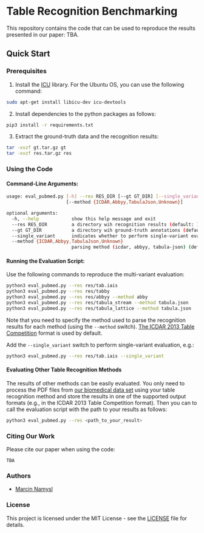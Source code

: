 # Table Recognition Benchmarking

This repository contains the code that can be used to reproduce the results presented in our paper: TBA. 

## Quick Start

### Prerequisites

1. Install the [ICU](https://icu.unicode.org/home) library. For the Ubuntu OS, you can use the following command:

```bash
sudo apt-get install libicu-dev icu-devtools
```
2. Install dependencies to the python packages as follows:

```bash
pip3 install -r requirements.txt
```

3. Extract the ground-truth data and the recognition results:

```bash
tar -xvzf gt.tar.gz gt
tar -xvzf res.tar.gz res
```

### Using the Code

#### Command-Line Arguments:
```bash
usage: eval_pubmed.py [-h] --res RES_DIR [--gt GT_DIR] [--single_variant]
                      [--method {ICDAR,Abbyy,TabulaJson,Unknown}]

optional arguments:
  -h, --help            show this help message and exit
  --res RES_DIR         a directory wih recognition results (default: )
  --gt GT_DIR           a directory wih ground-truth annotations (default: gt)
  --single_variant      indicates whether to perform single-variant evaluation (default: True)
  --method {ICDAR,Abbyy,TabulaJson,Unknown}
                        parsing method (icdar, abbyy, tabula-json) (default: icdar)
```
#### Running the Evaluation Script:

Use the following commands to reproduce the multi-variant evaluation:

```bash
python3 eval_pubmed.py --res res/tab.iais
python3 eval_pubmed.py --res res/tabby
python3 eval_pubmed.py --res res/abbyy --method abby
python3 eval_pubmed.py --res res/tabula_stream --method tabula.json
python3 eval_pubmed.py --res res/tabula_lattice --method tabula.json
```
Note that you need to specify the method used to parse the recognition results for each method (using the ```--method``` switch). [The ICDAR 2013 Table Competition](https://www.tamirhassan.com/html/competition/dataset-format.html#structure-model) format is used by default.

Add the ```--single_variant``` switch to perform single-variant evaluation, e.g.:

```bash
python3 eval_pubmed.py --res res/tab.iais --single_variant
```

#### Evaluating Other Table Recognition Methods

The results of other methods can be easily evaluated. You only need to process the PDF files from [our biomedical data set](https://zenodo.org/record/5549977#.YVxrS3uxVH6) using your table recognition method and store the results in one of the supported output formats (e.g., in the ICDAR 2013 Table Competition format). Then you can to call the evaluation script with the path to your results as follows:

```bash
python3 eval_pubmed.py --res <path_to_your_result>
```

### Citing Our Work

Please cite our paper when using the code:
```
TBA
```

### Authors

* [Marcin Namysl](https://www.researchgate.net/profile/Marcin-Namysl-2)

### License

This project is licensed under the MIT License - see the [LICENSE](LICENSE) file for details.